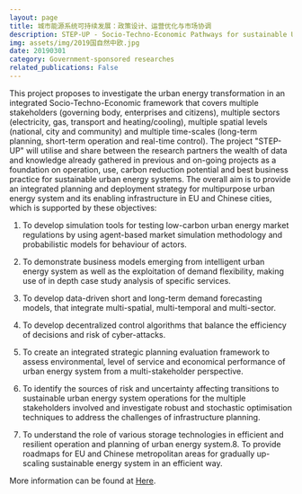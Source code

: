 ```yaml
---
layout: page
title: 城市能源系统可持续发展：政策设计、运营优化与市场协调
description: STEP-UP - Socio-Techno-Economic Pathways for sustainable Urban energy develoPment
img: assets/img/2019国自然中欧.jpg
date: 20190301
category: Government-sponsored researches
related_publications: False
---
```


This project proposes to investigate the urban energy transformation in an integrated Socio-Techno-Economic framework that covers multiple stakeholders (governing body, enterprises and citizens), multiple sectors (electricity, gas, transport and heating/cooling), multiple spatial levels (national, city and community) and multiple time-scales (long-term planning, short-term operation and real-time control). The project "STEP-UP" will utilise and share between the research partners the wealth of data and knowledge already gathered in previous and on-going projects as a foundation on operation, use, carbon reduction potential and best business practice for sustainable urban energy systems. The overall aim is to provide an integrated planning and deployment strategy for multipurpose urban energy system and its enabling infrastructure in EU and Chinese cities, which is supported by these objectives:

1. To develop simulation tools for testing low-carbon urban energy market regulations by using agent-based market simulation methodology and probabilistic models for behaviour of actors.

2. To demonstrate business models emerging from intelligent urban energy system as well as the exploitation of demand flexibility, making use of in depth case study analysis of specific services.

3. To develop data-driven short and long-term demand forecasting models, that integrate multi-spatial, multi-temporal and multi-sector.

4. To develop decentralized control algorithms that balance the efficiency of decisions and risk of cyber-attacks.

5. To create an integrated strategic planning evaluation framework to assess environmental, level of service and economical performance of urban energy system from a multi-stakeholder perspective.

6. To identify the sources of risk and uncertainty affecting transitions to sustainable urban energy system operations for the multiple stakeholders involved and investigate robust and stochastic optimisation techniques to address the challenges of infrastructure planning.

7. To understand the role of various storage technologies in efficient and resilient operation and planning of urban energy system.8. To provide roadmaps for EU and Chinese metropolitan areas for gradually up-scaling sustainable energy system in an efficient way.


More information can be found at [Here](https://jpi-urbaneurope.eu/project/step-up/).